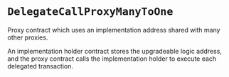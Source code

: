 # `DelegateCallProxyManyToOne`

Proxy contract which uses an implementation address shared with many
other proxies.

An implementation holder contract stores the upgradeable logic address, and
the proxy contract calls the implementation holder to execute each delegated
transaction.